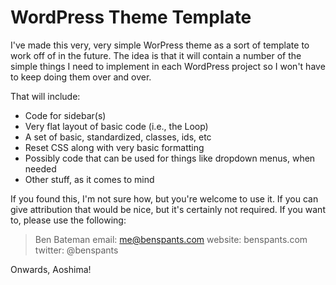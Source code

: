 WordPress Theme Template
========================

I've made this very, very simple WorPress theme as a
sort of template to work off of in the future. The
idea is that it will contain a number of the simple
things I need to implement in each WordPress project
so I won't have to keep doing them over and over.

That will include:

* Code for sidebar(s)
* Very flat layout of basic code (i.e., the Loop)
* A set of basic, standardized, classes, ids, etc
* Reset CSS along with very basic formatting
* Possibly code that can be used for things like
    dropdown menus, when needed
* Other stuff, as it comes to mind

If you found this, I'm not sure how, but you're
welcome to use it. If you can give attribution
that would be nice, but it's certainly not required.
If you want to, please use the following:

>Ben Bateman
>email: me@benspants.com
>website: benspants.com
>twitter: @benspants

Onwards, Aoshima!
